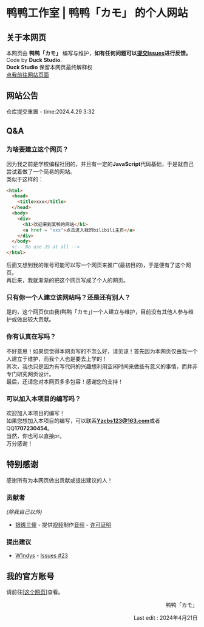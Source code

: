 # 鸭鸭工作室 | 鸭鸭「カモ」 的个人网站<br>

## 关于本网页<br>
本网页由 **鸭鸭「カモ」** 编写与维护，**如有任何问题可以[提交Issues](https://github.com/DuckDuckStudio/yazicbs.github.io/issues)进行反馈。**<br>
Code by **Duck Studio**.<br>
**Duck Studio** 保留本网页最终解释权<br>
[点我前往网站页面](https://duckduckstudio.github.io/yazicbs.github.io/)

## 网站公告<br>
仓库提交重置 - time:2024.4.29 3:32<br>

## Q&A<br>
### 为啥要建立这个网页？<br>
因为我之前是学校编程社团的，并且有一定的**JavaScript**代码基础，于是就自己尝试着做了一个简易的网站。<br>
类似于这样的：<br>
```html
<html>
  <head>
    <title>xxx</title>
  </head>
  <body>
    <div>
      <h1>欢迎来到某鸭的网站</h1>
      <a href = "xxx">点击进入我的bilibili主页</a>
    </div>
  </body>
  <!-- No use JS at all -->
</html>
```
后面又想到我的账号可能可以写一个网页来推广(最初目的)，于是便有了这个网页。<br>
再后来，我就渐渐的把这个网页写成了个人的网页。<br>
### 只有你一个人建立该网站吗？还是还有别人？
是的，这个网页仅由我(鸭鸭「カモ」)一个人建立与维护，目前没有其他人参与维护或做出较大贡献。<br>
### 你有认真在写吗？<br>
不好意思！如果您觉得本网页写的不怎么好，请见谅！首先因为本网页仅由我一个人建立于维护，而我个人也是要去上学的！<br>
其次，我也只是因为有写代码的兴趣想利用空闲时间来做些有意义的事情，而并非专门研究网页设计。<br>
最后，还请您对本网页多多包容！感谢您的支持！<br>
### 可以加入本项目的编写吗？<br>
欢迎加入本项目的编写！<br>
如果您想加入本项目的编写，可以联系**Yzcbs123@163.com**或者QQ**1707230454**。<br>
当然，你也可以直接pr。<br>
万分感谢！<br>

## 特别感谢
感谢所有为本网页做出贡献或提出建议的人！
### 贡献者
*(除我自己以外)*<br>
* [银斑三傻](https://space.bilibili.com/27646076) - 提供[视频](https://www.bilibili.com/video/BV1xr4y1H7hx/)制作[音频](https://duckduckstudio.github.io/yazicbs.github.io/Interesting/duck_forever/sounds/quack3.mp3) - [许可证明](https://duckduckstudio.github.io/yazicbs.github.io/porject_photos/音频许可-银斑三傻.png)<br>
### 提出建议
* [W1ndys](https://github.com/W1ndys) - [Issues #23](https://github.com/DuckDuckStudio/yazicbs.github.io/issues/23)


## 我的官方账号<br>
请前往[[这个网页]](https://duckduckstudio.github.io/yazicbs.github.io/zh_cn/index.html#official_account)查看。
<p style="text-align:right">鸭鸭「カモ」</p>
<p style="text-align:right">Last edit : 2024年4月21日</p>
